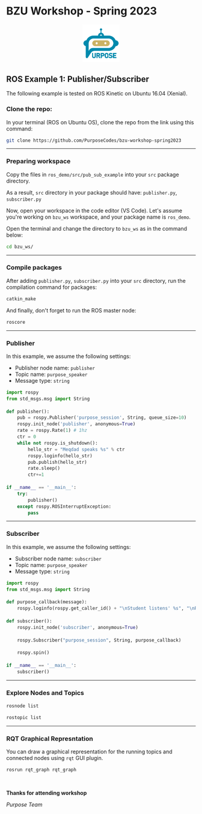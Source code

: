 # BZU Workshop - Spring 2023

<p align="center">
<picture>
  <img alt="Purpose Logo" src="../../purpose_logo.png" width="20%" hight="20%" >
</picture>
</p>

## ROS Example 1: Publisher/Subscriber

The following example is tested on ROS Kinetic on Ubuntu 16.04 (Xenial).

### Clone the repo:

In your terminal (ROS on Ubuntu OS), clone the repo from the link using this command:
```sh
git clone https://github.com/PurposeCodes/bzu-workshop-spring2023
```

------------

### Preparing workspace

Copy the files in `ros_demo/src/pub_sub_example` into your `src` package directory.

As a result, `src` directory in your package should have: `publisher.py`, `subscriber.py`

Now, open your workspace in the code editor (VS Code). Let's assume you're working on `bzu_ws` workspace, and your package name is `ros_demo`.

Open the terminal and change the directory to `bzu_ws` as in the command below:

```sh
cd bzu_ws/
```

------------

### Compile packages

After adding `publisher.py`, `subscriber.py` into your `src` directory, run the compilation command for packages:

```sh
catkin_make
```

And finally, don't forget to run the ROS master node:

```sh
roscore
```

------------

### Publisher

In this example, we assume the following settings:
- Publisher node name: `publisher`
- Topic name: `purpose_speaker`
- Message type: `string`

```python
import rospy
from std_msgs.msg import String

def publisher():
    pub = rospy.Publisher('purpose_session', String, queue_size=10)
    rospy.init_node('publisher', anonymous=True)
    rate = rospy.Rate(1) # 1hz
    ctr = 0
    while not rospy.is_shutdown():
        hello_str = "Meqdad speaks %s" % ctr
        rospy.loginfo(hello_str)
        pub.publish(hello_str)
        rate.sleep()
        ctr+=1

if __name__ == '__main__':
    try:
        publisher()
    except rospy.ROSInterruptException:
        pass
```

------------

### Subscriber

In this example, we assume the following settings:
- Subscriber node name: `subscriber`
- Topic name: `purpose_speaker`
- Message type: `string`

```python
import rospy
from std_msgs.msg import String

def purpose_callback(message):
    rospy.loginfo(rospy.get_caller_id() + "\nStudent listens' %s", "\nReceived message: " + message.data)
    
def subscriber():
    rospy.init_node('subscriber', anonymous=True)

    rospy.Subscriber("purpose_session", String, purpose_callback)

    rospy.spin()

if __name__ == '__main__':
    subscriber()
```

------------

### Explore Nodes and Topics

```sh
rosnode list
```

```sh
rostopic list
```

------------

### RQT Graphical Represntation

You can draw a graphical representation for the running topics and connected nodes using `rqt` GUI plugin.

```sh
rosrun rqt_graph rqt_graph
```


</br>

**Thanks for attending workshop**

_Purpose Team_

